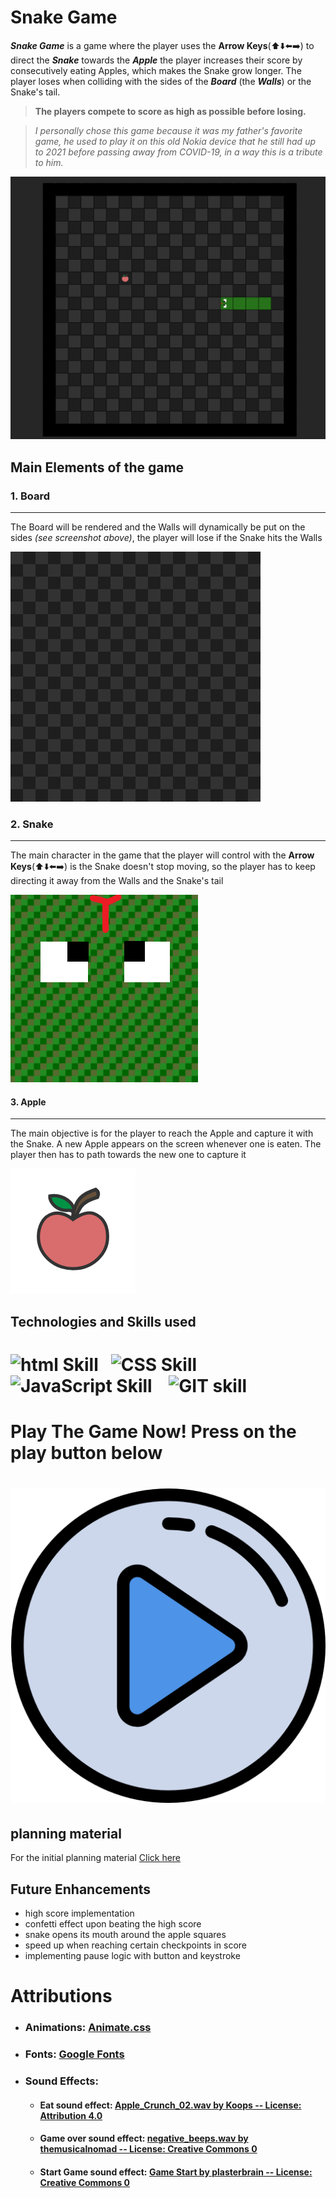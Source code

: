 # Snake Game
***Snake Game*** is a game where the player uses the **Arrow Keys**(⬆️⬇️⬅️➡️) to direct the ***Snake***
towards the ***Apple*** the player increases their score by consecutively eating Apples, which makes the Snake grow longer. The player loses when colliding with the sides of the ***Board*** (the ***Walls***) or the Snake's tail.
> **The players compete to score as high as possible before losing.** 

>*I personally chose this game because it was my father's favorite game, he used to play it on this old Nokia device that he still had up to 2021 before passing away from COVID-19, in a way this is a tribute to him.* 

![Snake Game Screenshot](./assets/readme/screenshot.png)



## **Main Elements of the game**

### 1. Board
_________
 The Board will be rendered and the Walls will dynamically be put on the sides *(see screenshot above)*, the player will lose if the Snake hits the Walls

![board](./assets/readme/board.png)

### 2. Snake
__________________________
The main character in the game that the player will control with the **Arrow Keys**(⬆️⬇️⬅️➡️) is the Snake doesn't stop moving, so the player has to keep directing it away from the Walls and the Snake's tail

![snake](./assets/readme/head.png)

#### 3. Apple 
________
The main objective is for the player to reach the Apple and capture it with the Snake.
A new Apple appears on the screen whenever one is eaten. The player then has to path towards the new one to capture it

![Apple](./assets/readme/apple.png)



## **Technologies and Skills used**
# ![html Skill](https://img.shields.io/badge/HTML-239120?style=for-the-badge&logo=html5&logoColor=white)    ![CSS Skill](https://img.shields.io/badge/CSS-239120?&style=for-the-badge&logo=css3&logoColor=white)    ![JavaScript Skill](https://img.shields.io/badge/JavaScript-323330?style=for-the-badge&logo=javascript&logoColor=F7DF1E)    ![GIT skill](https://img.shields.io/badge/GIT-E44C30?style=for-the-badge&logo=git&logoColor=white)


# **Play The Game Now! Press on the play button below**
# [![Play](./assets/readme/play.png)](https://fsharayri.github.io/Snake-Game/) 


## **planning material**
For the initial planning material [Click here](https://docs.google.com/document/d/1KdzVdU4wa9pIRd8ItaUslJwcO0XZ_I8rpmsuNOFbUW0/edit)


## **Future Enhancements**
- high score implementation
- confetti effect upon beating the high score 
- snake opens its mouth around the apple squares
- speed up when reaching certain checkpoints in score
- implementing pause logic with button and keystroke



# Attributions
- ###  Animations: [Animate.css](https://animate.style/)
- ###  Fonts: [Google Fonts]('https://fonts.googleapis.com/css2?family=Gugi&family=Open+Sans:ital,wght@0,300..800;1,300..800&display=swap')
- ###  Sound Effects:
    - #### Eat sound effect: [Apple_Crunch_02.wav by Koops -- License: Attribution 4.0](https://freesound.org/s/20265/)
    - #### Game over sound effect: [negative_beeps.wav by themusicalnomad -- License: Creative Commons 0](https://freesound.org/s/253886/)
    - #### Start Game sound effect: [Game Start by plasterbrain -- License: Creative Commons 0](https://freesound.org/s/243020/)